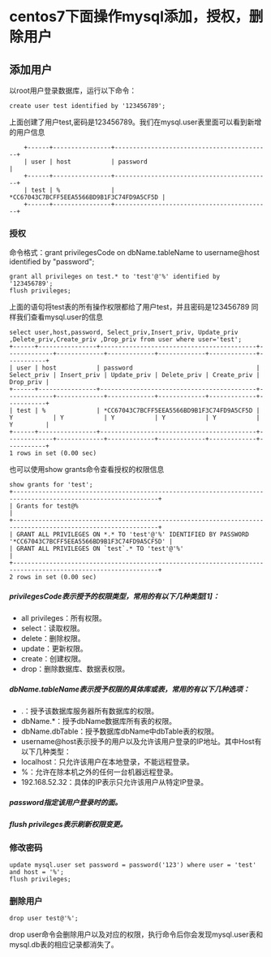 # centos7下面操作mysql添加，授权，删除用户

## 添加用户
以root用户登录数据库，运行以下命令：
````
create user test identified by '123456789';
````
上面创建了用户test,密码是123456789。我们在mysql.user表里面可以看到新增的用户信息
````MariaDB [mysql]> select user,host,password from user where user='test';
    +------+----------------+-------------------------------------------+
    | user | host           | password                                  |
    +------+----------------+-------------------------------------------+
    | test | %              | *CC67043C7BCFF5EEA5566BD9B1F3C74FD9A5CF5D |
    +------+----------------+-------------------------------------------+
````
### 授权  

命令格式：grant privilegesCode on dbName.tableName to username@host identified by "password";
````
grant all privileges on test.* to 'test'@'%' identified by '123456789';
flush privileges;
````
上面的语句将test表的所有操作权限都给了用户test，并且密码是123456789
同样我们查看mysql.user的信息
````
select user,host,password, Select_priv,Insert_priv, Update_priv ,Delete_priv,Create_priv ,Drop_priv from user where user='test';
+------+----------------+-------------------------------------------+-------------+-------------+-------------+-------------+-------------+-----------+
| user | host           | password                                  | Select_priv | Insert_priv | Update_priv | Delete_priv | Create_priv | Drop_priv |
+------+----------------+-------------------------------------------+-------------+-------------+-------------+-------------+-------------+-----------+
| test | %              | *CC67043C7BCFF5EEA5566BD9B1F3C74FD9A5CF5D | Y           | Y           | Y           | Y           | Y           | Y         |
+------+----------------+-------------------------------------------+-------------+-------------+-------------+-------------+-------------+-----------+
1 rows in set (0.00 sec)
````
也可以使用show grants命令查看授权的权限信息
````
show grants for 'test';
+--------------------------------------------------------------------------------------------------------------+
| Grants for test@%                                                                                            |
+--------------------------------------------------------------------------------------------------------------+
| GRANT ALL PRIVILEGES ON *.* TO 'test'@'%' IDENTIFIED BY PASSWORD '*CC67043C7BCFF5EEA5566BD9B1F3C74FD9A5CF5D' |
| GRANT ALL PRIVILEGES ON `test`.* TO 'test'@'%'                                                               |
+--------------------------------------------------------------------------------------------------------------+
2 rows in set (0.00 sec)
````

##### privilegesCode表示授予的权限类型，常用的有以下几种类型[1]：
- all privileges：所有权限。
- select：读取权限。
- delete：删除权限。
- update：更新权限。
- create：创建权限。
- drop：删除数据库、数据表权限。

##### dbName.tableName表示授予权限的具体库或表，常用的有以下几种选项：
- .：授予该数据库服务器所有数据库的权限。
- dbName.*：授予dbName数据库所有表的权限。
- dbName.dbTable：授予数据库dbName中dbTable表的权限。
- username@host表示授予的用户以及允许该用户登录的IP地址。其中Host有以下几种类型：
- localhost：只允许该用户在本地登录，不能远程登录。
- %：允许在除本机之外的任何一台机器远程登录。
- 192.168.52.32：具体的IP表示只允许该用户从特定IP登录。

##### password指定该用户登录时的面。

##### flush privileges表示刷新权限变更。

### 修改密码
````
update mysql.user set password = password('123') where user = 'test' and host = '%';
flush privileges;
````
### 删除用户
````
drop user test@'%';
````
drop user命令会删除用户以及对应的权限，执行命令后你会发现mysql.user表和mysql.db表的相应记录都消失了。

